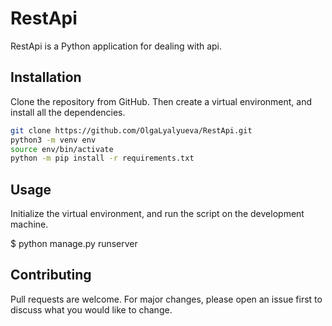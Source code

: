 # RestApi

RestApi is a Python application for dealing with api. 

## Installation

Clone the repository from GitHub. Then create a virtual environment, and install all the dependencies.

```bash
git clone https://github.com/OlgaLyalyueva/RestApi.git
python3 -m venv env
source env/bin/activate
python -m pip install -r requirements.txt
```

## Usage

Initialize the virtual environment, and run the script on the development machine.

$ python manage.py runserver

## Contributing

Pull requests are welcome. For major changes, please open an issue first to discuss what you would like to change.

